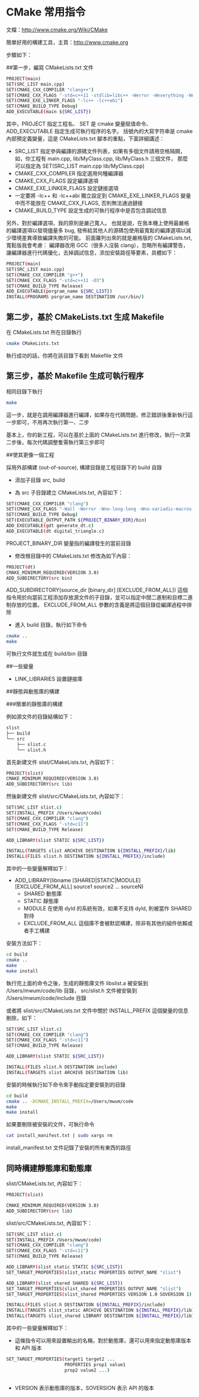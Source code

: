 # CMake 常用指令


文檔：http://www.cmake.org/Wiki/CMake

簡單好用的構建工具，主頁：http://www.cmake.org

步驟如下：

##第一步，編寫 CMakeLists.txt 文件


```sh
PROJECT(main)
SET(SRC_LIST main.cpp)
SET(CMAKE_CXX_COMPILER "clang++")
SET(CMAKE_CXX_FLAGS "-std=c++11 -stdlib=libc++ -Werror -Weverything -Wno-deprecated-declarations -Wno-disabled-macro-expansion -Wno-float-equal -Wno-c++98-compat -Wno-c++98-compat-pedantic -Wno-global-constructors -Wno-exit-time-destructors -Wno-missing-prototypes -Wno-padded -Wno-old-style-cast")
SET(CMAKE_EXE_LINKER_FLAGS "-lc++ -lc++abi")
SET(CMAKE_BUILD_TYPE Debug)
ADD_EXECUTABLE(main ${SRC_LIST})
```

其中，PROJECT 指定工程名、 SET 是 cmake 變量賦值命令、 ADD_EXECUTABLE 指定生成可執行程序的名字。 括號內的大寫字符串是 cmake 內部預定義變量，這是 CMakeLists.txt 腳本的重點，下面詳細講述：


- SRC_LIST 指定參與編譯的源碼文件列表，如果有多個文件請用空格隔開， 如，你工程有 main.cpp, lib/MyClass.cpp, lib/MyClass.h 三個文件， 那麼可以指定為 SET(SRC_LIST main.cpp lib/MyClass.cpp)
- CMAKE_CXX_COMPILER 指定選用何種編譯器
- CMAKE_CXX_FLAGS 設定編譯選項
- CMAKE_EXE_LINKER_FLAGS 設定鏈接選項
- 一定要將 -lc++ 和 -lc++abi 獨立設定到 CMAKE_EXE_LINKER_FLAGS 變量中而不能放在 CMAKE_CXX_FLAGS, 否則無法通過鏈接
- CMAKE_BUILD_TYPE 設定生成的可執行程序中是否包含調試信息


另外，對於編譯選項，我的原則是嚴己寬人。 也就是說，在我本機上使用最嚴格的編譯選項以發現儘量多 bug, 發佈給其他人的源碼包使用最寬鬆的編譯選項以減少環境差異導致編譯失敗的可能。 前面羅列出來的就是嚴格版的 CMakeLists.txt, 寬鬆版我會考慮： 編譯器改用 GCC（很多人沒裝 clang），忽略所有編譯警告，讓編譯器進行代碼優化，去掉調試信息，添加安裝路徑等要素，具體如下：


```sh
PROJECT(main)
SET(SRC_LIST main.cpp)
SET(CMAKE_CXX_COMPILER "g++")
SET(CMAKE_CXX_FLAGS "-std=c++11 -O3")
SET(CMAKE_BUILD_TYPE Release)
ADD_EXECUTABLE(porgram_name ${SRC_LIST})
INSTALL(PROGRAMS porgram_name DESTINATION /usr/bin/)
```


## 第二步，基於 CMakeLists.txt 生成 Makefile


在 CMakeLists.txt 所在目錄執行

```sh
cmake CMakeLists.txt
```

執行成功的話，你將在該目錄下看到 Makefile 文件

## 第三步，基於 Makefile 生成可執行程序

相同目錄下執行

```sh
make
```

這一步，就是在調用編譯器進行編譯，如果存在代碼問題，修正錯誤後重新執行這一步即可，不用再次執行第一、二步


基本上，你的新工程，可以在基於上面的 CMakeLists.txt 進行修改，執行一次第二步後，每次代碼調整隻需執行第三步即可

##使其更像一個工程

採用外部構建 (out-of-source), 構建目錄是工程目錄下的 build 自錄

- 添加子目錄 src, build

- 為 src 子目錄建立 CMakeLists.txt, 內容如下：

```sh
SET(CMAKE_CXX_COMPILER "clang")
SET(CMAKE_CXX_FLAGS "-Wall -Werror -Wno-long-long -Wno-variadic-macros -fexceptions -DNDEBUG -std=c99")
SET(CMAKE_BUILD_TYPE Debug)
SET(EXECUTABLE_OUTPUT_PATH ${PROJECT_BINARY_DIR}/bin)
ADD_EXECUTABLE(gdt generate_dt.c)
ADD_EXECUTABLE(dt digital_triangle.c)
```

PROJECT_BINARY_DIR 變量指的編譯發生的當前目錄

- 修改根目錄中的 CMakeLists.txt 修改為如下內容：


```sh
PROJECT(dt)
CMAKE_MINIMUM_REQUIRED(VERSION 3.0)
ADD_SUBDIRECTORY(src bin)
```

ADD_SUBDIRECTORY(source_dir [binary_dir] [EXCLUDE_FROM_ALL])
這個指令用於向當前工程添加存放源文件的子目錄，並可以指定中間二進制和目標二進制存放的位置。 EXCLUDE_FROM_ALL 參數的含義是將這個目錄從編譯過程中排除

- 進入 build 目錄，執行如下命令

```sh
cmake ..
make
```

可執行文件就生成在 build/bin 目錄

##一些變量

- LINK_LIBRARIES 設置鏈接庫

##靜態與動態庫的構建

###簡單的靜態庫的構建

例如源文件的目錄結構如下：

```sh
slist
├── build
└── src
    ├── slist.c
    └── slist.h
```


首先新建文件 slist/CMakeLists.txt, 內容如下：

```sh
PROJECT(slist)
CMAKE_MINIMUM_REQUIRED(VERSION 3.0)
ADD_SUBDIRECTORY(src lib)
```

然後新建文件 slist/src/CMakeLists.txt, 內容如下：


```sh
SET(SRC_LIST slist.c)
SET(INSTALL_PREFIX /Users/mwum/code)
SET(CMAKE_CXX_COMPILER "clang")
SET(CMAKE_CXX_FLAGS "-std=c11")
SET(CMAKE_BUILD_TYPE Release)

ADD_LIBRARY(slist STATIC ${SRC_LIST})

INSTALL(TARGETS slist ARCHIVE DESTINATION ${INSTALL_PREFIX}/lib)
INSTALL(FILES slist.h DESTINATION ${INSTALL_PREFIX}/include)
```

其中的一些變量解釋如下：


- ADD_LIBRARY(libname [SHARED|STATIC|MODULE] [EXCLUDE_FROM_ALL] source1 source2 ... sourceN)
    -  SHARED 動態庫
    - STATIC 靜態庫
    - MODULE 在使用 dyld 的系統有效，如果不支持 dyld, 則被當作 SHARED 對待
    - EXCLUDE_FROM_ALL 這個庫不會被默認構建，除非有其他的組件依賴或者手工構建
    

安裝方法如下：

```sh
cd build
cmake ..
make
make install
```

執行完上面的命令之後，生成的靜態庫文件 libslist.a 被安裝到 /Users/mwum/code/lib 目錄， src/slist.h 文件被安裝到 /Users/mwum/code/include 目錄

或者將 slist/src/CMakeLists.txt 文件中關於 INSTALL_PREFIX 這個變量的信息刪除，如下：


```sh
SET(SRC_LIST slist.c)
SET(CMAKE_CXX_COMPILER "clang")
SET(CMAKE_CXX_FLAGS "-std=c11")
SET(CMAKE_BUILD_TYPE Release)

ADD_LIBRARY(slist STATIC ${SRC_LIST})

INSTALL(FILES slist.h DESTINATION include)
INSTALL(TARGETS slist ARCHIVE DESTINATION lib)
```

安裝的時候執行如下命令來手動指定要安裝到的目錄



```sh
cd build
cmake .. -DCMAKE_INSTALL_PREFIX=/Users/mwum/code
make
make install
```

如果要刪除被安裝的文件，可執行命令

```sh
cat install_manifest.txt | sudo xargs rm
```

install_manifest.txt 文件記錄了安裝的所有東西的路徑

## 同時構建靜態庫和動態庫

slist/CMakeLists.txt, 內容如下：

```sh
PROJECT(slist)

CMAKE_MINIMUM_REQUIRED(VERSION 3.0)
ADD_SUBDIRECTORY(src lib)
```

slist/src/CMakeLists.txt, 內容如下：


```sh
SET(SRC_LIST slist.c)
SET(INSTALL_PREFIX /Users/mwum/code)
SET(CMAKE_CXX_COMPILER "clang")
SET(CMAKE_CXX_FLAGS "-std=c11")
SET(CMAKE_BUILD_TYPE Release)

ADD_LIBRARY(slist_static STATIC ${SRC_LIST})
SET_TARGET_PROPERTIES(slist_static PROPERTIES OUTPUT_NAME "slist")

ADD_LIBRARY(slist_shared SHARED ${SRC_LIST})
SET_TARGET_PROPERTIES(slist_shared PROPERTIES OUTPUT_NAME "slist")
SET_TARGET_PROPERTIES(slist_shared PROPERTIES VERSION 1.0 SOVERSION 1)

INSTALL(FILES slist.h DESTINATION ${INSTALL_PREFIX}/include)
INSTALL(TARGETS slist_static ARCHIVE DESTINATION ${INSTALL_PREFIX}/lib)
INSTALL(TARGETS slist_shared LIBRARY DESTINATION ${INSTALL_PREFIX}/lib)
```

其中的一些變量解釋如下：

- 這條指令可以用來設置輸出的名稱，對於動態庫，還可以用來指定動態庫版本和 API 版本

```sh
SET_TARGET_PROPERTIES(target1 target2 ...
                      PROPERTIES prop1 value1
                      prop2 value2 ...)
                      
```

- VERSION 表示動態庫的版本，SOVERSION 表示 API 的版本

